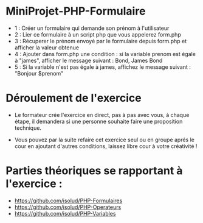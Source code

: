 # MiniProjet-PHP-Formulaire

+ 1 : Créer un formulaire qui demande son prénom à l'utilisateur
+ 2 : Lier ce formulaire à un script php que vous appelerez form.php
+ 3 : Récuperer le prénom envoyé par le formulaire depuis form.php et afficher la valeur obtenue
+ 4 : Ajouter dans form.php une condition : si la variable prenom est égale à "james", afficher le message suivant : Bond, James Bond
+ 5 : Si la variable n'est pas égale à james, affichez le message suivant : "Bonjour $prenom"

# Déroulement de l'exercice

- Le formateur crée l'exercice en direct, pas à pas avec vous, à chaque étape, il demandera si une personne souhaite faire une proposition
 technique.
 
- Vous pouvez par la suite refaire cet exercice seul ou en groupe aprés le cour en ajoutant d'autres conditions, laissez libre cour à votre créativité !

# Parties théoriques se rapportant à l'exercice :

+ https://github.com/isolud/PHP-Formulaires
+ https://github.com/isolud/PHP-Operateurs
+ https://github.com/isolud/PHP-Variables

